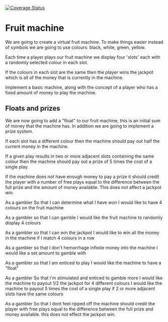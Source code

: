 [![Coverage Status](https://coveralls.io/repos/github/harrywynnwill/pairing-tests/badge.svg?branch=master)](https://coveralls.io/github/harrywynnwill/pairing-tests?branch=master)



# Fruit machine

We are going to create a virtual fruit machine. To make things easier instead of symbols we are going to use colours: black, white, green, yellow.

Each time a player plays our fruit machine we display four 'slots' each with a randomly selected colour in each slot.

If the colours in each slot are the same then the player wins the jackpot which is all of the money that is currently in the machine.

Implement a basic machine, along with the concept of a player who has a fixed amount of money to play the machine.

## Floats and prizes

We are now going to add a "float" to our fruit machine, this is an initial sum of money that the machine has. In addition we are going to implement a prize system.

If each slot has a different colour then the machine should pay out half the current money in the machine.

If a given play results in two or more adjacent slots containing the same colour then the machine should pay out a prize of 5 times the cost of a single play.

If the machine does not have enough money to pay a prize it should credit the player with a number of free plays equal to the difference between the full prize and the amount of money available. This does not affect a jackpot win.


As a gambler
So that I can determine what I have won
I would like to have 4 colours on the fruit machine

As a gambler
so that I can gamble
I would like the fruit machine to randomly display 4 colours

As a gambler
so that I can win the jackpot
I would like to win all the money in the machine if I match 4 colours in a row

As a gambler
so that I don't hemorrhage infinite money into the machine
I would like a set amount to gamble with

As a gambler
so that I am enticed to play
I would like the machine to have a "float"

As a gambler
So that i'm stimulated and enticed to gamble more
I would like the machine to payout 1/2 the jackpot for 4 different colours
I would like the machine to payout 5 times the cost of a single play if 2 or more adjacent slots have the same colours

As a gambler
So that I dont feel ripped off
the machine should credit the player with free plays equal to the difference between the full prize and money available. this does not effect the jackpot win.
